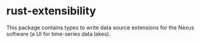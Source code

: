 # rust-extensibility

This package contains types to write data source extensions for the Nexus software (a UI for time-series data lakes). 